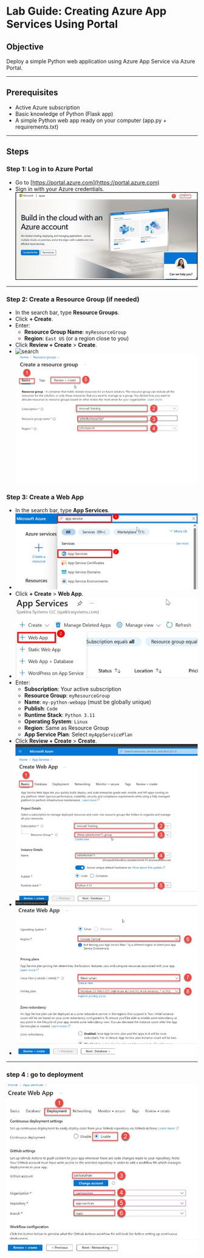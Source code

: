 
# Lab Guide: Creating Azure App Services Using Portal

## Objective
Deploy a simple Python web application using Azure App Service via Azure Portal.

---

## Prerequisites
- Active Azure subscription
- Basic knowledge of Python (Flask app)
- A simple Python web app ready on your computer (app.py + requirements.txt)

---

## Steps

### Step 1: Log in to Azure Portal
- Go to [https://portal.azure.com](https://portal.azure.com)
- Sign in with your Azure credentials.
![Azure Login Page](images/loginpage1.jpg)

---

### Step 2: Create a Resource Group (if needed)
- In the search bar, type **Resource Groups**.
- Click **+ Create**.
- Enter:
  - **Resource Group Name**: `myResourceGroup`
  - **Region**: `East US` (or a region close to you)
- Click **Review + Create** > **Create**.
- ![search](images/resource.jpg)
![create resoucre group](images/createre.jpg)



### Step 3: Create a Web App
- In the search bar, type **App Services**.
- ![search](images/png1.jpg)
- Click **+ Create** > **Web App**.
- ![search](images/png2.jpg)
- Enter:
  - **Subscription**: Your active subscription
  - **Resource Group**: `myResourceGroup`
  - **Name**: `my-python-webapp` (must be globally unique)
  - **Publish**: `Code`
  - **Runtime Stack**: `Python 3.11`
  - **Operating System**: `Linux`
  - **Region**: Same as Resource Group
  - **App Service Plan**: Select `myAppServicePlan`
- Click **Review + Create** > **Create**.
- ![search](images/png3.jpg)
- ![search](images/png4.jpg)

---
### step 4 : go to deployment

![search](images/png5.jpg)

